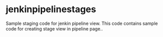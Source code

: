 # jenkinpipelinestages
Sample staging code for jenkin pipeline view.
This code contains sample code for creating stage view in pipeline page..
